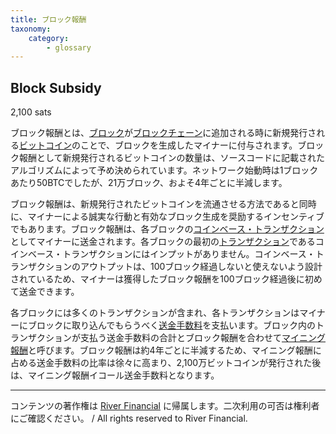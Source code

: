 ```yaml
---
title: ブロック報酬
taxonomy:
    category:
        - glossary
---
```


## Block Subsidy
2,100 sats

ブロック報酬とは、[ブロック](https://lostinbitcoin.sakuraweb.com/glossary/block/)が[ブロックチェーン](https://lostinbitcoin.sakuraweb.com/glossary/blockchain/)に追加される時に新規発行される[ビットコイン](https://lostinbitcoin.sakuraweb.com/glossary/bitcoin/)のことで、ブロックを生成したマイナーに付与されます。ブロック報酬として新規発行されるビットコインの数量は、ソースコードに記載されたアルゴリズムによって予め決められています。ネットワーク始動時は1ブロックあたり50BTCでしたが、21万ブロック、およそ4年ごとに半減します。

ブロック報酬は、新規発行されたビットコインを流通させる方法であると同時に、マイナーによる誠実な行動と有効なブロック生成を奨励するインセンティブでもあります。ブロック報酬は、各ブロックの[コインベース・トランザクション](https://lostinbitcoin.sakuraweb.com/glossary/coinbase_transaction/)としてマイナーに送金されます。各ブロックの最初の[トランザクション](https://lostinbitcoin.sakuraweb.com/glossary/transaction/)であるコインベース・トランザクションにはインプットがありません。コインベース・トランザクションのアウトプットは、100ブロック経過しないと使えないよう設計されているため、マイナーは獲得したブロック報酬を100ブロック経過後に初めて送金できます。

各ブロックには多くのトランザクションが含まれ、各トランザクションはマイナーにブロックに取り込んでもらうべく[送金手数料](https://lostinbitcoin.sakuraweb.com/glossary/transaction_fee/)を支払います。ブロック内のトランザクションが支払う送金手数料の合計とブロック報酬を合わせて[マイニング報酬](https://lostinbitcoin.sakuraweb.com/glossary/block_reward/)と呼びます。ブロック報酬は約4年ごとに半減するため、マイニング報酬に占める送金手数料の比率は徐々に高まり、2,100万ビットコインが発行された後は、マイニング報酬イコール送金手数料となります。

---
コンテンツの著作権は [River Financial](https://river.com/) に帰属します。二次利用の可否は権利者にご確認ください。 / All rights reserved to River Financial.
